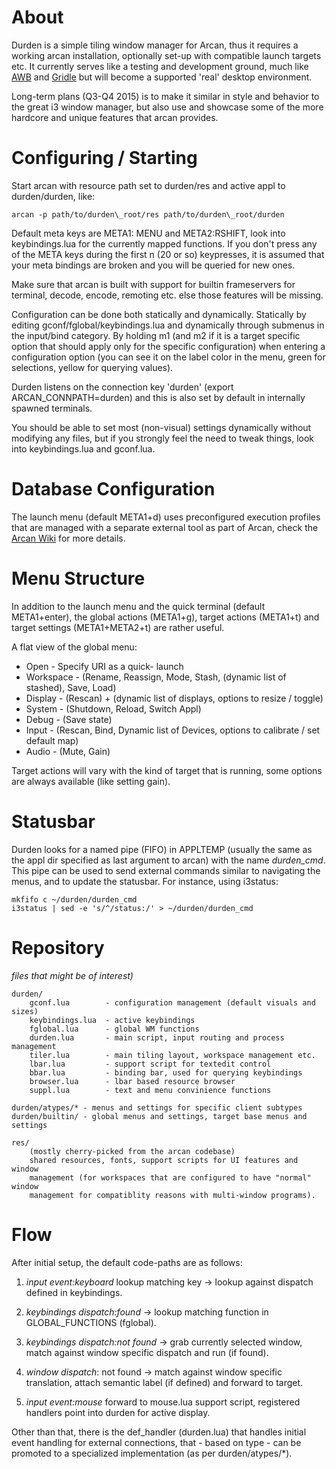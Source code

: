 About
=====

Durden is a simple tiling window manager for Arcan, thus it requires a working
arcan installation, optionally set-up with compatible launch targets etc. It
currently serves like a testing and development ground, much like
[AWB](http://github.com/letoram/awb) and
[Gridle](http://github.com/letoram/gridle) but will become a supported 'real'
desktop environment.

Long-term plans (Q3-Q4 2015) is to make it similar in style and behavior to the
great i3 window manager, but also use and showcase some of the more hardcore and
unique features that arcan provides.

Configuring / Starting
=====

Start arcan with resource path set to durden/res and active appl to durden/durden,
like:

    arcan -p path/to/durden\_root/res path/to/durden\_root/durden

Default meta keys are META1: MENU and META2:RSHIFT, look into keybindings.lua for the
currently mapped functions. If you don't press any of the META keys during the first
n (20 or so) keypresses, it is assumed that your meta bindings are broken and you
will be queried for new ones.

Make sure that arcan is built with support for builtin
frameservers for terminal, decode, encode, remoting etc. else those features will be
missing.

Configuration can be done both statically and dynamically. Statically by editing
gconf/fglobal/keybindings.lua and dynamically through submenus in the input/bind
category. By holding m1 (and m2 if it is a target specific option that should
apply only for the specific configuration) when entering a configuration option
(you can see it on the label color in the menu, green for selections, yellow for
querying values).

Durden listens on the connection key 'durden' (export ARCAN\_CONNPATH=durden) and
this is also set by default in internally spawned terminals.

You should be able to set most (non-visual) settings dynamically without modifying any
files, but if you strongly feel the need to tweak things, look into keybindings.lua and
gconf.lua.

Database Configuration
====
The launch menu (default META1+d) uses preconfigured execution profiles that
are managed with a separate external tool as part of Arcan, check the
[Arcan Wiki](http://github.com/letoram/arcan/wiki) for more details.

Menu Structure
====
In addition to the launch menu and the quick terminal (default META1+enter),
the global actions (META1+g), target actions (META1+t) and target
settings (META1+META2+t) are rather useful.

A flat view of the global menu:

 * Open - Specify URI as a quick- launch
 * Workspace - (Rename, Reassign, Mode, Stash, (dynamic list of stashed), Save, Load)
 * Display - (Rescan) + (dynamic list of displays, options to resize / toggle)
 * System - (Shutdown, Reload, Switch Appl)
 * Debug - (Save state)
 * Input - (Rescan, Bind, Dynamic list of Devices, options to calibrate / set default map)
 * Audio - (Mute, Gain)

Target actions will vary with the kind of target that is running, some options
are always available (like setting gain).

Statusbar
====
Durden looks for a named pipe (FIFO) in APPLTEMP (usually the same as the appl dir
specified as last argument to arcan) with the name *durden\_cmd*. This pipe can be
used to send external commands similar to navigating the menus, and to update the
statusbar. For instance, using i3status:

    mkfifo c ~/durden/durden_cmd
    i3status | sed -e 's/^/status:/' > ~/durden/durden_cmd

Repository
=====

_files that might be of interest)_

    durden/
        gconf.lua        - configuration management (default visuals and sizes)
        keybindings.lua  - active keybindings
        fglobal.lua      - global WM functions
        durden.lua       - main script, input routing and process management
        tiler.lua        - main tiling layout, workspace management etc.
        lbar.lua         - support script for textedit control
        bbar.lua         - binding bar, used for querying keybindings
        browser.lua      - lbar based resource browser
        suppl.lua        - text and menu convinience functions

    durden/atypes/* - menus and settings for specific client subtypes
    durden/builtin/ - global menus and settings, target base menus and settings

    res/
        (mostly cherry-picked from the arcan codebase)
        shared resources, fonts, support scripts for UI features and window
        management (for workspaces that are configured to have "normal" window
        management for compatiblity reasons with multi-window programs).

Flow
====

After initial setup, the default code-paths are as follows:

1. _input event:keyboard_ lookup matching key -> lookup against dispatch
   defined in keybindings.

2. _keybindings dispatch:found_ -> lookup matching function in
   GLOBAL\_FUNCTIONS (fglobal).

3. _keybindings dispatch:not found_ -> grab currently selected window,
   match against window specific dispatch and run (if found).

4. _window dispatch_: not found -> match against window specific translation,
   attach semantic label (if defined) and forward to target.

5. _input event:mouse_ forward to mouse.lua support script, registered
   handlers point into durden for active display.

Other than that, there is the def\_handler (durden.lua) that handles initial
event handling for external connections, that - based on type - can be promoted
to a specialized implementation (as per durden/atypes/*).
